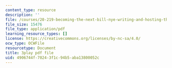 ```yaml
---
content_type: resource
description: ''
file: /courses/20-219-becoming-the-next-bill-nye-writing-and-hosting-the-educational-show-january-iap-2015/4906744f70243f1c94b5aba13800052c_tgUyvasUtbA.pdf
file_size: 15476
file_type: application/pdf
learning_resource_types: []
license: https://creativecommons.org/licenses/by-nc-sa/4.0/
ocw_type: OCWFile
resourcetype: Document
title: 3play pdf file
uid: 4906744f-7024-3f1c-94b5-aba13800052c
---
```

